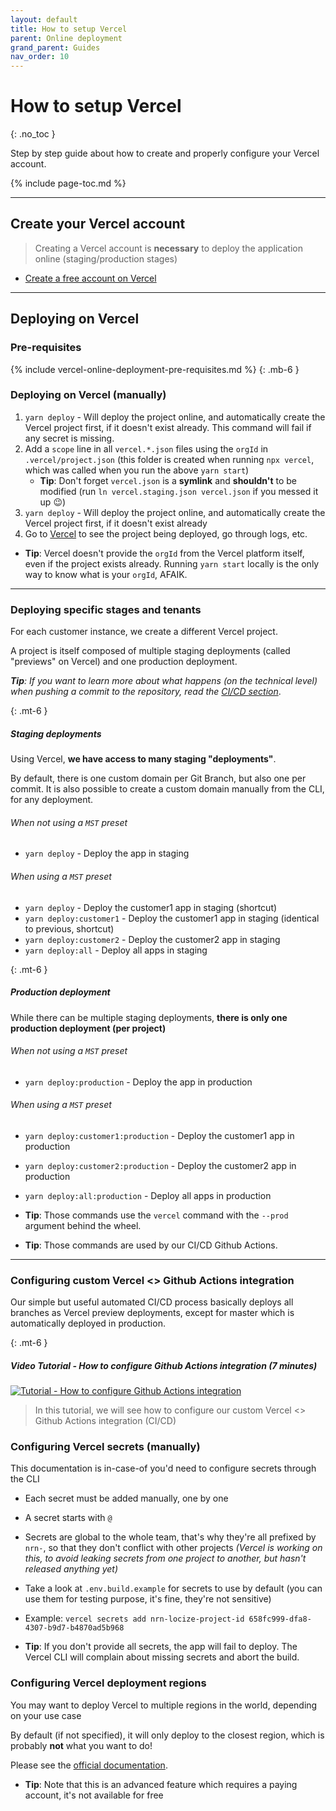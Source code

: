 ```yaml
---
layout: default
title: How to setup Vercel
parent: Online deployment
grand_parent: Guides
nav_order: 10
---
```


# How to setup Vercel
{: .no_toc }

<div class="code-example" markdown="1">
Step by step guide about how to create and properly configure your Vercel account.
</div>

{% include page-toc.md %}

---

## Create your Vercel account

> Creating a Vercel account is **necessary** to deploy the application online (staging/production stages)

- [Create a free account on Vercel](https://vercel.com/signup?ref=unly-nrn)

---

## Deploying on Vercel

### Pre-requisites

{% include vercel-online-deployment-pre-requisites.md %}
{: .mb-6 }

### Deploying on Vercel (manually)

1. `yarn deploy` - Will deploy the project online, and automatically create the Vercel project first, if it doesn't exist already.
    This command will fail if any secret is missing.
1. Add a `scope` line in all `vercel.*.json` files using the `orgId` in `.vercel/project.json` (this folder is created when running `npx vercel`, which was called when you run the above `yarn start`)
    - **Tip**: Don't forget `vercel.json` is a **symlink** and **shouldn't** to be modified (run `ln vercel.staging.json vercel.json` if you messed it up :wink:)
1. `yarn deploy` - Will deploy the project online, and automatically create the Vercel project first, if it doesn't exist already
1. Go to [Vercel](https://vercel.com/) to see the project being deployed, go through logs, etc.

- **Tip**: Vercel doesn't provide the `orgId` from the Vercel platform itself, even if the project exists already. Running `yarn start` locally is the only way to know what is your `orgId`, AFAIK.

---

### Deploying specific stages and tenants

For each customer instance, we create a different Vercel project.

A project is itself composed of multiple staging deployments (called "previews" on Vercel) and one production deployment.

_**Tip**: If you want to learn more about what happens (on the technical level) when pushing a commit to the repository, read the [CI/CD section](../ci-cd/use-github-actions)_.

{: .mt-6 }
##### Staging deployments

Using Vercel, **we have access to many staging "deployments"**.

By default, there is one custom domain per Git Branch, but also one per commit.
It is also possible to create a custom domain manually from the CLI, for any deployment.

###### When not using a `MST` preset

- `yarn deploy` - Deploy the app in staging

###### When using a `MST` preset

- `yarn deploy` - Deploy the customer1 app in staging (shortcut)
- `yarn deploy:customer1` - Deploy the customer1 app in staging (identical to previous, shortcut)
- `yarn deploy:customer2` - Deploy the customer2 app in staging
- `yarn deploy:all` - Deploy all apps in staging

{: .mt-6 }
##### Production deployment

While there can be multiple staging deployments, **there is only one production deployment (per project)**

###### When not using a `MST` preset

- `yarn deploy:production` - Deploy the app in production

###### When using a `MST` preset

- `yarn deploy:customer1:production` - Deploy the customer1 app in production
- `yarn deploy:customer2:production` - Deploy the customer2 app in production
- `yarn deploy:all:production` - Deploy all apps in production

- **Tip**: Those commands use the `vercel` command with the `--prod` argument behind the wheel.
- **Tip**: Those commands are used by our CI/CD Github Actions.

---

### Configuring custom Vercel <> Github Actions integration

Our simple but useful automated CI/CD process basically deploys all branches as Vercel preview deployments, except for master which is automatically deployed in production.

{: .mt-6 }
##### Video Tutorial - How to configure Github Actions integration (7 minutes)

[![Tutorial - How to configure Github Actions integration](https://img.youtube.com/vi/hPQu6jgOyC0/maxresdefault.jpg)](http://youtu.be/hPQu6jgOyC0?hd=1)

> In this tutorial, we will see how to configure our custom Vercel <> Github Actions integration (CI/CD)

### Configuring Vercel secrets (manually)

This documentation is in-case-of you'd need to configure secrets through the CLI

- Each secret must be added manually, one by one
- A secret starts with `@`
- Secrets are global to the whole team, that's why they're all prefixed by `nrn-`, so that they don't conflict with other projects _(Vercel is working on this, to avoid leaking secrets from one project to another, but hasn't released anything yet)_
- Take a look at `.env.build.example` for secrets to use by default (you can use them for testing purpose, it's fine, they're not sensitive)
- Example: `vercel secrets add nrn-locize-project-id 658fc999-dfa8-4307-b9d7-b4870ad5b968`

- **Tip**: If you don't provide all secrets, the app will fail to deploy. The Vercel CLI will complain about missing secrets and abort the build.

### Configuring Vercel deployment regions

You may want to deploy Vercel to multiple regions in the world, depending on your use case

By default (if not specified), it will only deploy to the closest region, which is probably **not** what you want to do!

Please see the [official documentation](https://vercel.com/docs/v2/network/regions-and-providers#routing).

- **Tip**: Note that this is an advanced feature which requires a paying account, it's not available for free
